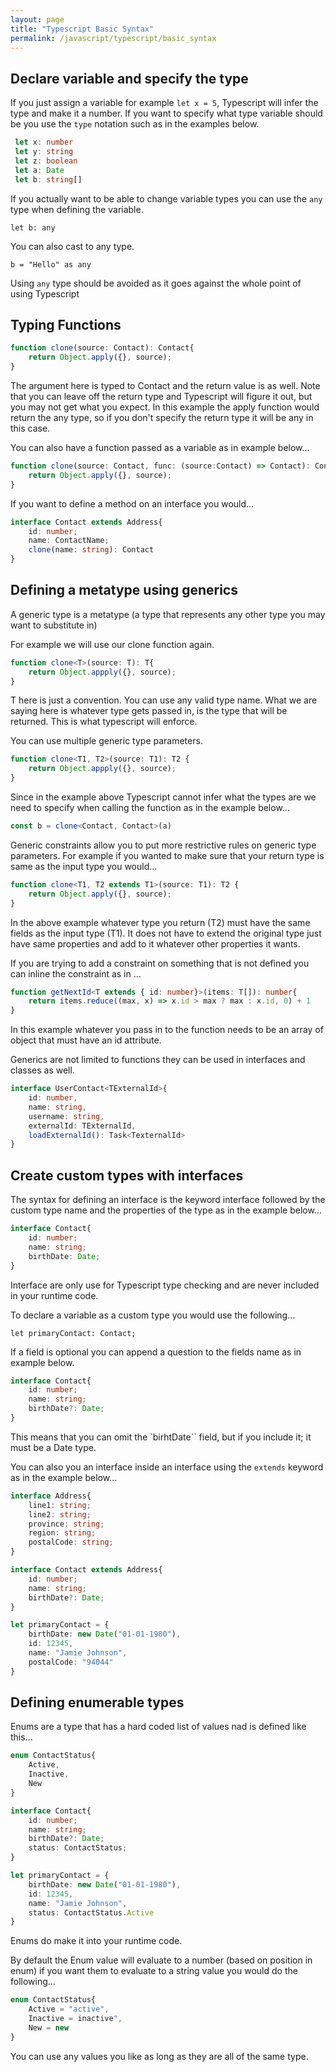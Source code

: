 ```yaml
---
layout: page
title: "Typescript Basic Syntax"
permalink: /javascript/typescript/basic_syntax
---
```


## Declare variable and specify the type

 If you just assign a variable for example `let x = 5`, Typescript will infer the type and make it a number.  If you want to specify what type variable should be you use the `type` notation such as in the examples below.

```typescript
 let x: number
 let y: string
 let z: boolean
 let a: Date
 let b: string[]
```

If you actually want to be able to change variable types you can use the `any` type when defining the variable.

`let b: any`

You can also cast to any type.

`b = "Hello" as any`

Using `any` type should be avoided as it goes against the whole point of using Typescript

## Typing Functions

```typescript
function clone(source: Contact): Contact{
    return Object.apply({}, source);
}
```

The argument here is typed to Contact and the return value is as well.  Note that you can leave off the return type and Typescript will figure it out, but you may not get what you expect.  In this example the apply function would return the any type, so if you don't specify the return type it will be any in this case.

You can also have a function passed as a variable as in example below...

```typescript
function clone(source: Contact, func: (source:Contact) => Contact): Contact{
    return Object.apply({}, source);
}
```

If you want to define a method on an interface you would...

```typescript
interface Contact extends Address{
    id: number;
    name: ContactName;
    clone(name: string): Contact
}
```

## Defining a metatype using generics

A generic type is a metatype (a type that represents any other type you may want to substitute in)

For example we will use our clone function again.

```typescript
function clone<T>(source: T): T{
    return Object.appply({}, source);
}
```

T here is just a convention.  You can use any valid type name.  What we are saying here is whatever type gets passed in, is the type that will be returned.  This is what typescript will enforce.

You can use multiple generic type parameters.

```typescript
function clone<T1, T2>(source: T1): T2 {
    return Object.appply({}, source);
}
```

Since in the example above Typescript cannot infer what the types are we need to specify when calling the function as in the example below...

```typescript
const b = clone<Contact, Contact>(a)
```

Generic constraints allow you to put more restrictive rules on generic type parameters.  For example if you wanted to make sure that your return type is same as the input type you would...

```typescript
function clone<T1, T2 extends T1>(source: T1): T2 {
    return Object.apply({}, source);
}
```

In the above example whatever type you return (T2) must have the same fields as the input type (T1).  It does not have to extend the original type just have same properties and add to it whatever other properties it wants.

If you are trying to add a constraint on something that is not defined you can inline the constraint as in ...

```typescript
function getNextId<T extends { id: number}>(items: T[]): number{
    return items.reduce((max, x) => x.id > max ? max : x.id, 0) + 1
}
```

In this example whatever you pass in to the function needs to be an array of object that must have an id attribute.

Generics are not limited to functions they can be used in interfaces and classes as well.

```typescript
interface UserContact<TExternalId>{
    id: number,
    name: string,
    username: string,
    externalId: TExternalId,
    loadExternalId(): Task<TexternalId>
}
```

## Create custom types with interfaces

The syntax for defining an interface is the keyword interface followed by the custom type name and the properties of the type as in the example below...

```typescript
interface Contact{
    id: number;
    name: string;
    birthDate: Date;
}
```

Interface are only use for Typescript type checking and are never included in your runtime code.

To declare a variable as a custom type you would use the following...

`let primaryContact: Contact;`

If a field is optional you can append a question to the fields name as in example below.

```typescript
interface Contact{
    id: number;
    name: string;
    birthDate?: Date;
}
```

This means that you can omit the `birhtDate`` field, but if you include it; it must be a Date type.

You can also you an interface inside an interface using the `extends` keyword as in the example below...

```typescript
interface Address{
    line1: string;
    line2: string;
    province: string;
    region: string;
    postalCode: string;
}

interface Contact extends Address{
    id: number;
    name: string;
    birthDate?: Date;
}

let primaryContact = {
    birthDate: new Date("01-01-1980"),
    id: 12345,
    name: "Jamie Johnson",
    postalCode: "94044"
}
```

## Defining enumerable types

Enums are a type that has a hard coded list of values nad is defined like this...

```typescript
enum ContactStatus{
    Active,
    Inactive,
    New
}

interface Contact{
    id: number;
    name: string;
    birthDate?: Date;
    status: ContactStatus;
}

let primaryContact = {
    birthDate: new Date("01-01-1980"),
    id: 12345,
    name: "Jamie Johnson",
    status: ContactStatus.Active
}
```

Enums do make it into your runtime code.

By default the Enum value will evaluate to a number (based on position in enum) if you want them to evaluate to a string value you would do the following...

```typescript
enum ContactStatus{
    Active = "active",
    Inactive = inactive",
    New = new
}
```

You can use any values you like as long as they are all of the same type.